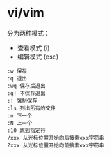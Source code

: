 # vi/vim
分为两种模式：
- 查看模式 (i)
- 编辑模式 (esc)

```
:w 保存
:q 退出
:wq 保存后退出
:q! 不保存退出
:! 强制保存
:ls 列出所有的文件
:n 下一个
:N 上一个
:10 跳到指定行
/xxx 从光标位置开始向后搜索xxx字符串
?xxx 从光标位置开始向前搜索xxx字符串
```